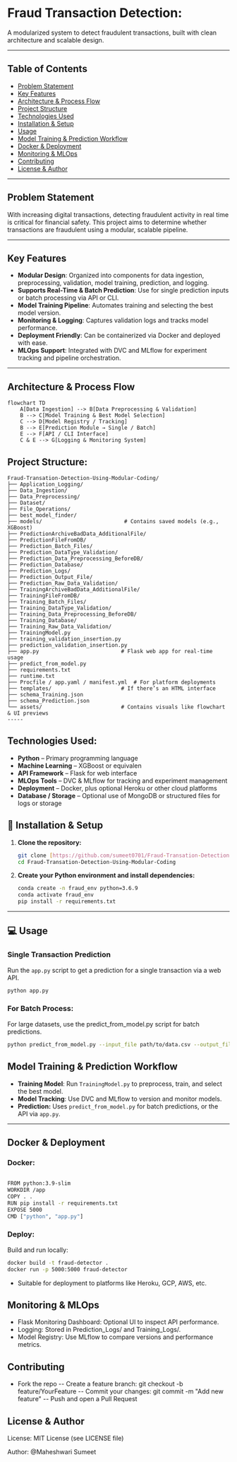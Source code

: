 # Fraud Transaction Detection:

A modularized system to detect fraudulent transactions, built with clean architecture and scalable design.

---

## Table of Contents

- [Problem Statement](#problem-statement)  
- [Key Features](#key-features)  
- [Architecture & Process Flow](#architecture--process-flow)  
- [Project Structure](#project-structure)  
- [Technologies Used](#technologies-used)  
- [Installation & Setup](#installation--setup)  
- [Usage](#usage)  
- [Model Training & Prediction Workflow](#model-training--prediction-workflow)  
- [Docker & Deployment](#docker--deployment)  
- [Monitoring & MLOps](#monitoring--mlops)  
- [Contributing](#contributing)  
- [License & Author](#license--author)  

---

## Problem Statement

With increasing digital transactions, detecting fraudulent activity in real time is critical for financial safety. This project aims to determine whether transactions are fraudulent using a modular, scalable pipeline.

---

## Key Features

- **Modular Design**: Organized into components for data ingestion, preprocessing, validation, model training, prediction, and logging.
- **Supports Real-Time & Batch Prediction**: Use for single prediction inputs or batch processing via API or CLI.
- **Model Training Pipeline**: Automates training and selecting the best model version.
- **Monitoring & Logging**: Captures validation logs and tracks model performance.
- **Deployment Friendly**: Can be containerized via Docker and deployed with ease.
- **MLOps Support**: Integrated with DVC and MLflow for experiment tracking and pipeline orchestration.

---

## Architecture & Process Flow

```mermaid
flowchart TD
    A[Data Ingestion] --> B[Data Preprocessing & Validation]
    B --> C[Model Training & Best Model Selection]
    C --> D[Model Registry / Tracking]
    B --> E[Prediction Module → Single / Batch]
    E --> F[API / CLI Interface]
    C & E --> G[Logging & Monitoring System]
```

## Project Structure:
```
Fraud-Transation-Detection-Using-Modular-Coding/
├── Application_Logging/
├── Data_Ingestion/
├── Data_Preprocessing/
├── Dataset/
├── File_Operations/
├── best_model_finder/
├── models/                          # Contains saved models (e.g., XGBoost)
├── PredictionArchiveBadData_AdditionalFile/
├── PredictionFileFromDB/
├── Prediction_Batch_Files/
├── Prediction_DataType_Validation/
├── Prediction_Data_Preprocessing_BeforeDB/
├── Prediction_Database/
├── Prediction_Logs/
├── Prediction_Output_File/
├── Prediction_Raw_Data_Validation/
├── TrainingArchiveBadData_AdditionalFile/
├── TrainingFileFromDB/
├── Training_Batch_Files/
├── Training_DataType_Validation/
├── Training_Data_Preprocessing_BeforeDB/
├── Training_Database/
├── Training_Raw_Data_Validation/
├── TrainingModel.py
├── training_validation_insertion.py
├── prediction_validation_insertion.py
├── app.py                          # Flask web app for real-time usage
├── predict_from_model.py
├── requirements.txt
├── runtime.txt
├── Procfile / app.yaml / manifest.yml  # For platform deployments
├── templates/                      # If there’s an HTML interface
├── schema_Training.json
├── schema_Prediction.json
└── assets/                         # Contains visuals like flowchart & UI previews
-----
```

## Technologies Used:
- **Python** – Primary programming language
- **Machine Learning** – XGBoost or equivalen
- **API Framework** – Flask for web interface
- **MLOps Tools** – DVC & MLflow for tracking and experiment management
- **Deployment** – Docker, plus optional Heroku or other cloud platforms
- **Database / Storage** – Optional use of MongoDB or structured files for logs or storage

## 🚀 Installation & Setup

1.  **Clone the repository:**
    ```bash
    git clone [https://github.com/sumeet0701/Fraud-Transation-Detection-Using-Modular-Coding.git](https://github.com/sumeet0701/Fraud-Transation-Detection-Using-Modular-Coding.git)
    cd Fraud-Transation-Detection-Using-Modular-Coding
    ```

2.  **Create your Python environment and install dependencies:**
    ```bash
    conda create -n fraud_env python=3.6.9
    conda activate fraud_env
    pip install -r requirements.txt
    ```

---

## 💻 Usage

### Single Transaction Prediction

Run the `app.py` script to get a prediction for a single transaction via a web API.
```bash
python app.py
```

### For Batch Process:
For large datasets, use the predict_from_model.py script for batch predictions.
```bash
python predict_from_model.py --input_file path/to/data.csv --output_file path/to/predictions.csv
```
## Model Training & Prediction Workflow
- **Training Model**: Run ```TrainingModel.py``` to preprocess, train, and select the best model.
- **Model Tracking**: Use DVC and MLflow to version and monitor models.
- **Prediction:** Uses ```predict_from_model.py``` for batch predictions, or the API via ```app.py```.

-------

## Docker & Deployment
### Docker:
```bash

FROM python:3.9-slim
WORKDIR /app
COPY . .
RUN pip install -r requirements.txt
EXPOSE 5000
CMD ["python", "app.py"]
```
### Deploy:
Build and run locally:
```bash
docker build -t fraud-detector .
docker run -p 5000:5000 fraud-detector
```
- Suitable for deployment to platforms like Heroku, GCP, AWS, etc.

## Monitoring & MLOps
- Flask Monitoring Dashboard: Optional UI to inspect API performance.
- Logging: Stored in Prediction_Logs/ and Training_Logs/.
- Model Registry: Use MLflow to compare versions and performance metrics.

## Contributing
- Fork the repo
  -- Create a feature branch: git checkout -b feature/YourFeature
  -- Commit your changes: git commit -m "Add new feature"
  -- Push and open a Pull Request

## License & Author

License: MIT License (see LICENSE file)

Author: @Maheshwari Sumeet
